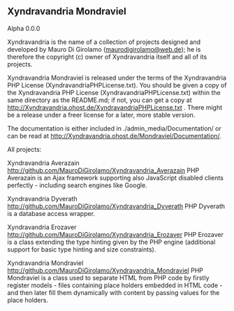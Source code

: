 Xyndravandria Mondraviel
------------------------
Alpha 0.0.0

Xyndravandria is the name of a collection of projects designed and developed by Mauro Di Girolamo (maurodigirolamo@web.de); he is therefore the copyright (c) owner of Xyndravandria itself and all of its projects.

Xyndravandria Mondraviel is released under the terms of the Xyndravandria PHP License (XyndravandriaPHPLicense.txt). You should be given a copy of the Xyndravandria PHP License (XyndravandriaPHPLicense.txt) within the same directory as the README.md; if not, you can get a copy at http://Xyndravandria.ohost.de/XyndravandriaPHPLicense.txt . There might be a release under a freer license for a later, more stable version.

The documentation is either included in ./admin_media/Documentation/ or can be read at http://Xyndravandria.ohost.de/Mondraviel/Documentation/.

All projects:

   Xyndravandria Averazain
   http://github.com/MauroDiGirolamo/Xyndravandria_Averazain
   PHP
   Averazain is an Ajax framework supporting also JavaScript disabled clients perfectly - including search engines like Google.
   
   Xyndravandria Dyverath
   http://github.com/MauroDiGirolamo/Xyndravandria_Dyverath
   PHP
   Dyverath is a database access wrapper.
   
   Xyndravandria Erozaver
   http://github.com/MauroDiGirolamo/Xyndravandria_Erozaver
   PHP
   Erozaver is a class extending the type hinting given by the PHP engine (additional support for basic type hinting and size constraints).
   
   Xyndravandria Mondraviel
   http://github.com/MauroDiGirolamo/Xyndravandria_Mondraviel
   PHP
   Mondraviel is a class used to separate HTML from PHP code by firstly register models - files containing place holders embedded in HTML code - and then later fill them dynamically with content by passing values for the place holders.
